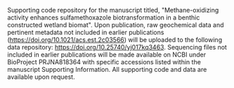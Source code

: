 Supporting code repository for the manuscript titled, "Methane-oxidizing activity enhances sulfamethoxazole biotransformation in a benthic constructed wetland biomat". Upon publication, raw geochemical data and pertinent metadata not included in earlier publications (https://doi.org/10.1021/acs.est.2c03566) will be uploaded to the following data repository: https://doi.org/10.25740/yj017kq3463. Sequencing files not included in earlier publications will be made available on NCBI under BioProject PRJNA818364 with specific accessions listed within the manuscript Supporting Information. All supporting code and data are available upon request.

